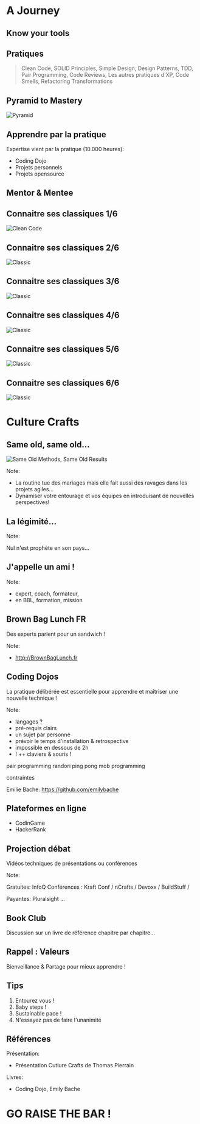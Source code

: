 # A Journey


## Know your tools

<!-- .slide: data-background-image="/slides/img/letscode.jpg" data-background-size="contain" data-background-repeat="no-repeat" -->


## Pratiques

> Clean Code, SOLID Principles, Simple Design, Design Patterns, TDD, Pair Programming, Code Reviews, Les autres pratiques d'XP, Code Smells, Refactoring Transformations


## Pyramid to Mastery

![Pyramid](/slides/img/CraftingToMastery.png)


## Apprendre par la pratique

Expertise vient par la pratique (10.000 heures):
- Coding Dojo
- Projets personnels
- Projets opensource


## Mentor & Mentee

<!-- .slide: data-background-image="/slides/img/yoda_luke.jpg" data-background-size="contain" data-background-repeat="no-repeat" -->


## Connaitre ses classiques 1/6 

![Clean Code](/slides/img/book_clean_code.jpg)


## Connaitre ses classiques 2/6 

![Classic](/slides/img/book_refactoring.jpg)


## Connaitre ses classiques 3/6 

![Classic](/slides/img/book_growing_oo_software_guided_by_tests.jpg)


## Connaitre ses classiques 4/6

![Classic](/slides/img/book_design_patterns.jpg)


## Connaitre ses classiques 5/6

![Classic](/slides/img/book_working_effectively_with_legacy_code.jpg)


## Connaitre ses classiques 6/6

![Classic](/slides/img/book_domain_driven_design.jpg)



# Culture Crafts


## Same old, same old...

![Same Old Methods, Same Old Results](/slides/img/same_old_same_old.png)

Note: 

- La routine tue des mariages mais elle fait aussi des ravages dans les projets agiles... 
- Dynamiser votre entourage et vos &eacute;quipes en introduisant de nouvelles perspectives!


## La l&eacute;gimit&eacute;...

<!-- .slide: data-background-image="/slides/img/darth_testor.jpg" data-background-size="contain" data-background-repeat="no-repeat" -->

Note: 

Nul n'est proph&egrave;te en son pays... 


## J'appelle un ami !

<!-- .slide: data-background-image="/slides/img/call_a_friend.jpg" data-background-size="contain" data-background-repeat="no-repeat" -->

Note: 

- expert, coach, formateur,
- en BBL, formation, mission


## Brown Bag Lunch FR

Des experts parlent pour un sandwich ! 

Note: 

- http://BrownBagLunch.fr


## Coding Dojos

La pratique d&eacute;lib&eacute;r&eacute;e est essentielle pour apprendre et ma&icirc;triser une nouvelle technique !

Note: 

- langages ?
- pr&eacute;-requis clairs
- un sujet par personne
- pr&eacute;voir le temps d'installation & retrospective
- impossible en dessous de 2h
- ! ++ claviers & souris ! 

pair programming
randori
ping pong
mob programming

contraintes

Emilie Bache: https://github.com/emilybache


## Plateformes en ligne

- CodinGame
- HackerRank


## Projection d&eacute;bat

Vid&eacute;os techniques de pr&eacute;sentations ou conf&eacute;rences 

Note: 

Gratuites:
InfoQ
Conf&eacute;rences : Kraft Conf / nCrafts / Devoxx / BuildStuff / 

Payantes:
Pluralsight
...


## Book Club

Discussion sur un livre de r&eacute;f&eacute;rence chapitre par chapitre... 


## Rappel : Valeurs

Bienveillance & Partage pour mieux apprendre !


## Tips

1. Entourez vous !
1. Baby steps ! 
1. Sustainable pace !
1. N'essayez pas de faire l'unanimit&eacute;


## R&eacute;f&eacute;rences 

Pr&eacute;sentation:
- Pr&eacute;sentation Cutlure Crafts de Thomas Pierrain

Livres:
- Coding Dojo, Emily Bache


# 

<!-- .slide: data-background-image="/slides/img/Fotolia_121049964_M.jpg" data-background-size="contain" data-background-repeat="no-repeat" -->



# GO RAISE THE BAR !

